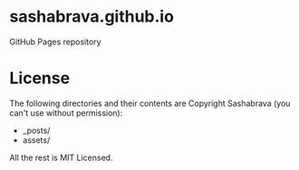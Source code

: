 # sashabrava.github.io
GitHub Pages repository

# License

The following directories and their contents are Copyright Sashabrava (you can't use without permission):
* \_posts/
* assets/

All the rest is MIT Licensed.
